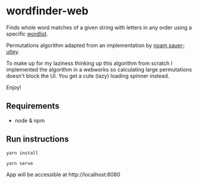 # wordfinder-web
Finds whole word matches of a given string with letters in any order using a specific [wordlist](https://gist.githubusercontent.com/adamc00/a45beb8a0cb55593220f749838c534d0/raw/fd11dcce5df4098839e19f21c50cc2363b9b7863/words.txt).

Permutations algorithm adapted from an implementation by [noam sauer-utley](https://levelup.gitconnected.com/find-all-permutations-of-a-string-in-javascript-af41bfe072d2).

To make up for my laziness thinking up this algorithm from scratch I implemented the algorithm in a webworks so calculating large permutations doesn't block the UI. You get a cute (lazy) loading spinner instead.

Enjoy!

## Requirements
- node & npm

## Run instructions
```
yarn install
```
```
yarn serve
```
App will be accessible at http://localhost:8080